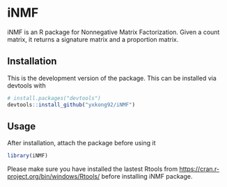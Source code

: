 # iNMF
iNMF is an R package for Nonnegative Matrix Factorization. Given a count matrix, it returns a signature matrix and a proportion matrix. 

Installation
------------

This is the development version of the package. This can be installed via devtools with
``` r
# install.packages("devtools")
devtools::install_github("yxkong92/iNMF")
```

Usage
------------

After installation, attach the package before using it
``` r
library(iNMF)
``` 

Please make sure you have installed the lastest Rtools from https://cran.r-project.org/bin/windows/Rtools/ before installing iNMF package. 
